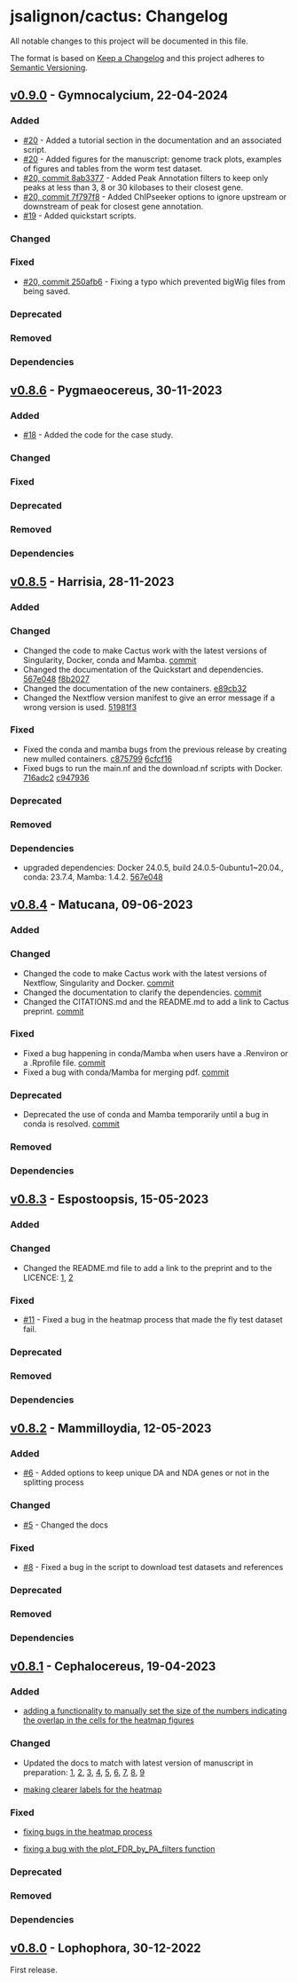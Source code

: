 
# jsalignon/cactus: Changelog

All notable changes to this project will be documented in this file.

The format is based on [Keep a Changelog](https://keepachangelog.com/en/1.0.0/)
and this project adheres to [Semantic Versioning](https://semver.org/spec/v2.0.0.html).

<!-- Guiding Principles

    Changelogs are for humans, not machines.
    There should be an entry for every single version.
    The same types of changes should be grouped.
    Versions and sections should be linkable.
    The latest version comes first.
    The release date of each version is displayed.
    Mention whether you follow Semantic Versioning.

Types of changes

    Added for new features.
    Changed for changes in existing functionality.
    Deprecated for soon-to-be removed features.
    Removed for now removed features.
    Fixed for any bug fixes.
    Security in case of vulnerabilities. -->


## [v0.9.0](https://github.com/jsalignon/cactus/releases/tag/v0.9.0) - Gymnocalycium, 22-04-2024

### Added

 - [#20](https://github.com/jsalignon/cactus/pull/20) - Added a tutorial section in the documentation and an associated script.
 - [#20](https://github.com/jsalignon/cactus/pull/20) - Added figures for the manuscript: genome track plots, examples of figures and tables from the worm test dataset.
 - [#20, commit 8ab3377](https://github.com/jsalignon/cactus/commit/8ab33772fd9493a542478ebc1746ae3eb9af0cc3) - Added Peak Annotation filters to keep only peaks at less than 3, 8 or 30 kilobases to their closest gene.
 - [#20, commit 7f797f8](https://github.com/jsalignon/cactus/commit/7f797f892db6d83f9409eea33d5cf658ebe6ad4b) - Added ChIPseeker options to ignore upstream or downstream of peak for closest gene annotation.
 - [#19](https://github.com/jsalignon/cactus/pull/19) - Added quickstart scripts.

### Changed

### Fixed

 - [#20, commit 250afb6](https://github.com/jsalignon/cactus/commit/250afb6174c3e976ec9eda72da480732daf8a938#diff-6401496ba455b9488ffa902a6e4d7732b2c60ff2d77c5c3ef96b28a7ac7d3b28) - Fixing a typo which prevented bigWig files from being saved.

### Deprecated

### Removed

### Dependencies


## [v0.8.6](https://github.com/jsalignon/cactus/releases/tag/v0.8.6) - Pygmaeocereus, 30-11-2023

### Added

 - [#18](https://github.com/jsalignon/cactus/pull/18) - Added the code for the case study.

### Changed

### Fixed

### Deprecated

### Removed

### Dependencies


## [v0.8.5](https://github.com/jsalignon/cactus/releases/tag/v0.8.5) - Harrisia, 28-11-2023

### Added

### Changed

- Changed the code to make Cactus work with the latest versions of Singularity, Docker, conda and Mamba. [commit](https://github.com/jsalignon/cactus/commit/c8757995185317b0a828f61375bdb7605ce111e4)
- Changed the documentation of the Quickstart and dependencies. [567e048](https://github.com/jsalignon/cactus/commit/567e048a75e83ee062c9ec32996693ce24b165e8) [f8b2027](https://github.com/jsalignon/cactus/commit/f8b2027b105f823ef7a460a17677e190388f056c)
- Changed the documentation of the new containers. [e89cb32](https://github.com/jsalignon/cactus/commit/e89cb32f42d833a0352cb1a570778b7729aee461)
- Changed the Nextflow version manifest to give an error message if a wrong version is used. [51981f3](https://github.com/jsalignon/cactus/commit/51981f39e3db3050c8a2958767cd89269dc578b5)

### Fixed

- Fixed the conda and mamba bugs from the previous release by creating new mulled containers. [c875799](https://github.com/jsalignon/cactus/commit/c8757995185317b0a828f61375bdb7605ce111e4) [6cfcf16](https://github.com/jsalignon/cactus/commit/6cfcf167a820bfc5f2e21b69fbdf81156b95c4db)
- Fixed bugs to run the main.nf and the download.nf scripts with Docker. [716adc2](https://github.com/jsalignon/cactus/commit/716adc222acad0a9587f194461410f8943a678c7) [c947936](https://github.com/jsalignon/cactus/commit/c94793649e82172b1d3fcfcc4a067b7cc748d3c9)

### Deprecated

### Removed

### Dependencies
 - upgraded dependencies: Docker 24.0.5, build 24.0.5-0ubuntu1~20.04., conda: 23.7.4, Mamba: 1.4.2. [567e048](https://github.com/jsalignon/cactus/commit/567e048a75e83ee062c9ec32996693ce24b165e8)



## [v0.8.4](https://github.com/jsalignon/cactus/releases/tag/v0.8.4) - Matucana, 09-06-2023

### Added

### Changed

- Changed the code to make Cactus work with the latest versions of Nextflow, Singularity and Docker. [commit](https://github.com/jsalignon/cactus/commit/ce2b6dd3d8ca8beee5479e85a4d24e4c4b022641)
- Changed the documentation to clarify the dependencies. [commit](https://github.com/jsalignon/cactus/commit/0f45173c61a78dd8ce742ff6413c90d1c699575e)
- Changed the CITATIONS.md and the README.md to add a link to Cactus preprint. [commit](https://github.com/jsalignon/cactus/commit/0e7b6ba4cb4269708897f8ad27adc57048dc9229)

### Fixed

- Fixed a bug happening in conda/Mamba when users have a .Renviron or a .Rprofile file. [commit](https://github.com/jsalignon/cactus/commit/a188dbb31dfe34547aaab427175dde28237ac36a)
- Fixed a bug with conda/Mamba for merging pdf. [commit](https://github.com/jsalignon/cactus/commit/a188dbb31dfe34547aaab427175dde28237ac36a)

### Deprecated

- Deprecated the use of conda and Mamba temporarily until a bug in conda is resolved. [commit](https://github.com/jsalignon/cactus/commit/0f45173c61a78dd8ce742ff6413c90d1c699575e)

### Removed

### Dependencies



## [v0.8.3](https://github.com/jsalignon/cactus/releases/tag/v0.8.3) - Espostoopsis, 15-05-2023

### Added

### Changed

- Changed the README.md file to add a link to the preprint and to the LICENCE: [1](https://github.com/jsalignon/cactus/commit/c6cae1efa6a1d6d94a8fe31d4f1a3c73a8046b26), [2](https://github.com/jsalignon/cactus/commit/b4ae5c359f6aea80ab236c5064372742e76ff34e)

### Fixed

- [#11](https://github.com/jsalignon/cactus/pull/11) - Fixed a bug in the heatmap process that made the fly test dataset fail.

### Deprecated

### Removed

### Dependencies



## [v0.8.2](https://github.com/jsalignon/cactus/releases/tag/v0.8.2) - Mammilloydia, 12-05-2023

### Added

- [#6](https://github.com/jsalignon/cactus/pull/6) - Added options to keep unique DA and NDA genes or not in the splitting process

### Changed

- [#5](https://github.com/jsalignon/cactus/pull/5) - Changed the docs

### Fixed

- [#8](https://github.com/jsalignon/cactus/pull/8) - Fixed a bug in the script to download test datasets and references

### Deprecated

### Removed

### Dependencies


## [v0.8.1](https://github.com/jsalignon/cactus/releases/tag/v0.8.1) - Cephalocereus, 19-04-2023

### Added

 - [adding a functionality to manually set the size of the numbers indicating the overlap in the cells for the heatmap figures](https://github.com/jsalignon/cactus/commit/bf0f8aa2925d03760d54c35475415bae538625a3)

### Changed

 - Updated the docs to match with latest version of manuscript in preparation: [1](https://github.com/jsalignon/cactus/commit/bc11d3a39c05686c9dc6ceb7555539334043ce70), [2](https://github.com/jsalignon/cactus/commit/ac0eafa643f85de6efa2cbd8d1aae62059683325), [3](https://github.com/jsalignon/cactus/commit/f2739517621504c756f1304139dab01b99f0ecae), [4](https://github.com/jsalignon/cactus/commit/cf934e22270e7a18122ea3ad44a0f570e8610e53), [5](285d579023f7cbac7771405854d17508030420a4), [6](https://github.com/jsalignon/cactus/commit/285d579023f7cbac7771405854d17508030420a4), [7](https://github.com/jsalignon/cactus/commit/f04cd11eb6b5992f771e72364c019e7f1c251b68), [8](https://github.com/jsalignon/cactus/commit/f68018bf82bd5165056f9cfaa26b3e2f29e1cb08), [9](https://github.com/jsalignon/cactus/commit/37ad16c21c79ca4674c11de84254e65019605f8b)

 - [making clearer labels for the heatmap](https://github.com/jsalignon/cactus/commit/1fd6d2054839fa4978d8c8e2f765c90611f36b02)

### Fixed

 - [fixing bugs in the heatmap process](https://github.com/jsalignon/cactus/commit/eb3de68366fd21c90220cb2a9155af06da04da55)

 - [fixing a bug with the plot_FDR_by_PA_filters function](https://github.com/jsalignon/cactus/commit/4e5cafc61b54958f2144f6f3be4637611e5b8de7)


### Deprecated

### Removed

### Dependencies



## [v0.8.0](https://github.com/jsalignon/cactus/releases/tag/v0.8.0) - Lophophora, 30-12-2022

First release.

<!-- ## [2021.11.16](https://github.com/nf-core/sarek/releases/tag/2.7.1) - Pårtejekna

Pårtejekna is one of glaciers of the Pårte Massif. 

check out this Changelog for a formatting example.
https://raw.githubusercontent.com/veeso/ATtila/main/CHANGELOG.md
-->


